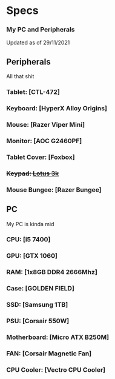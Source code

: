 # Specs 
### My PC and Peripherals
Updated as of 29/11/2021 <br>

## Peripherals
All that shit
### Tablet: [CTL-472]
### Keyboard: [HyperX Alloy Origins]
### Mouse: [Razer Viper Mini]
### Monitor: [AOC G2460PF]
### Tablet Cover: [Foxbox]
### ~~Keypad: [Lotus 3k](https://lotuspro.io)~~
### Mouse Bungee: [Razer Bungee]
## PC
My PC is kinda mid
### CPU: [i5 7400]
### GPU: [GTX 1060]
### RAM: [1x8GB DDR4 2666Mhz]
### Case: [GOLDEN FIELD]
### SSD: [Samsung 1TB]
### PSU: [Corsair 550W]
### Motherboard: [Micro ATX B250M]
### FAN: [Corsair Magnetic Fan]
### CPU Cooler: [Vectro CPU Cooler]
